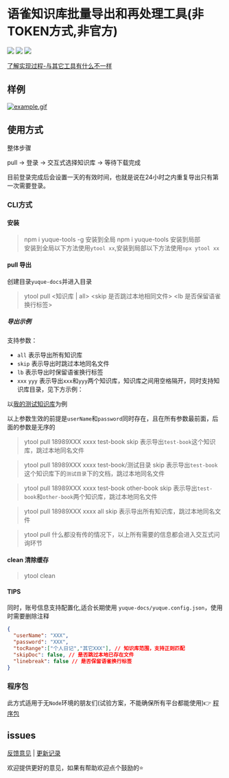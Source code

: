 # 语雀知识库批量导出和再处理工具(非TOKEN方式,非官方)  

![](https://badgen.net/npm/dm/yuque-tools)
![](https://badgen.net/npm/v/yuque-tools)
![](https://badgen.net/npm/node/next)

[了解实现过程-与其它工具有什么不一样](https://github.com/vannvan/yuque-tools/blob/main/ABOUT.md)

## 样例

[![example.gif](https://www.z4a.net/images/2023/05/01/example.gif)](https://www.z4a.net/image/VmUHiO)

## 使用方式

整体步骤

pull -> 登录 -> 交互式选择知识库 -> 等待下载完成

目前登录完成后会设置一天的有效时间，也就是说在24小时之内重复导出只有第一次需要登录。

### CLI方式

#### 安装
>
> npm i yuque-tools -g 安装到全局
> npm i yuque-tools 安装到局部  
> 安装到全局以下方法使用`ytool xx`,安装到局部以下方法使用`npx ytool xx`

#### pull 导出

创建目录`yuque-docs`并进入目录

> ytool pull <知识库 | all> <skip 是否跳过本地相同文件> <lb 是否保留语雀换行标签>

##### 导出示例

支持参数：

- `all` 表示导出所有知识库
- `skip` 表示导出时跳过本地同名文件
- `lb` 表示导出时保留语雀换行标签<br/>
- `xxx` `yyy` 表示导出`xxx`和`yyy`两个知识库，知识库之间用空格隔开，同时支持知识库目录，见下方示例：

以[我的测试知识库](https://www.yuque.com/vannvan/dd67e4)为例

以上参数生效的前提是`userName`和`password`同时存在，且在所有参数最前面，后面的参数是无序的

> ytool pull 18989XXX xxxx test-book skip  表示导出`test-book`这个知识库，跳过本地同名文件

> ytool pull 18989XXX xxxx test-book/测试目录 skip  表示导出`test-book`这个知识库下的`测试目录`下的文档，跳过本地同名文件

> ytool pull 18989XXX xxxx test-book other-book skip 表示导出`test-book`和`other-book`两个知识库，跳过本地同名文件

> ytool pull 18989XXX xxxx all skip 表示导出所有知识库，跳过本地同名文件

> ytool pull 什么都没有传的情况下，以上所有需要的信息都会进入交互式问询环节

#### clean 清除缓存

> ytool clean  

#### TIPS

同时，账号信息支持配置化,适合长期使用  `yuque-docs/yuque.config.json`，使用时需要删除注释

```json
{
  "userName": "XXX",
  "password": "XXX",
  "tocRange":["个人日记","其它XXX"], // 知识库范围，支持正则匹配
  "skipDoc": false, // 是否跳过本地已存在文件
  "linebreak": false // 是否保留语雀换行标签
}
```

### 程序包

此方式适用于无`Node`环境的朋友们(试验方案，不能确保所有平台都能使用)👉
[程序包](https://github.com/vannvan/yuque-tools/releases/tag/v1.0.0-beta)

## issues

[反馈意见](https://github.com/vannvan/yuque-tools/issues) |
[更新记录](https://github.com/vannvan/yuque-tools/blob/main/CHANGELOG.md)

欢迎提供更好的意见，如果有帮助欢迎点个鼓励的⭐️
